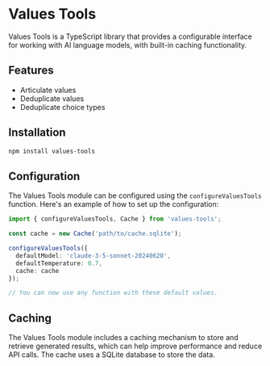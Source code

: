# Values Tools

Values Tools is a TypeScript library that provides a configurable interface for working with AI language models, with built-in caching functionality.

## Features

- Articulate values
- Deduplicate values
- Deduplicate choice types

## Installation

```bash
npm install values-tools
```

## Configuration

The Values Tools module can be configured using the `configureValuesTools` function. Here's an example of how to set up the configuration:

```typescript
import { configureValuesTools, Cache } from 'values-tools';

const cache = new Cache('path/to/cache.sqlite');

configureValuesTools({
  defaultModel: 'claude-3-5-sonnet-20240620',
  defaultTemperature: 0.7,
  cache: cache
});

// You can now use any function with these default values.
```

## Caching

The Values Tools module includes a caching mechanism to store and retrieve generated results, which can help improve performance and reduce API calls. The cache uses a SQLite database to store the data.